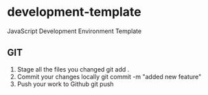# development-template
JavaScript Development Environment Template

## GIT
1. Stage all the files you changed
git add .
2. Commit your changes locally
git commit -m "added new feature"
3. Push your work to Github
git push
